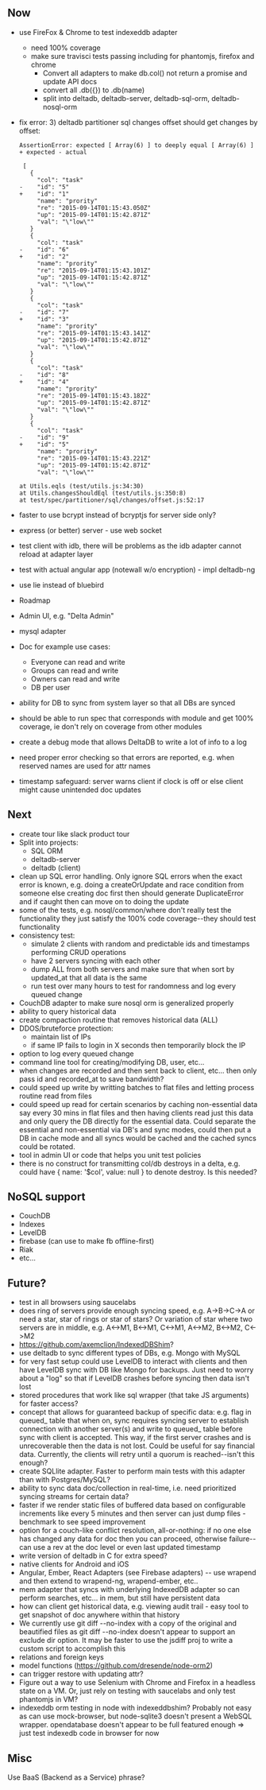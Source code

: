 Now
---
- use FireFox & Chrome to test indexeddb adapter
  - need 100% coverage
  - make sure travisci tests passing including for phantomjs, firefox and chrome
	- Convert all adapters to make db.col() not return a promise and update API docs
	- convert all .db({}) to .db(name)
	- split into deltadb, deltadb-server, deltadb-sql-orm, deltadb-nosql-orm
- fix error:
  3) deltadb partitioner sql changes offset should get changes by offset:

      AssertionError: expected [ Array(6) ] to deeply equal [ Array(6) ]
      + expected - actual

       [
         {
           "col": "task"
      -    "id": "5"
      +    "id": "1"
           "name": "prority"
           "re": "2015-09-14T01:15:43.050Z"
           "up": "2015-09-14T01:15:42.871Z"
           "val": "\"low\""
         }
         {
           "col": "task"
      -    "id": "6"
      +    "id": "2"
           "name": "prority"
           "re": "2015-09-14T01:15:43.101Z"
           "up": "2015-09-14T01:15:42.871Z"
           "val": "\"low\""
         }
         {
           "col": "task"
      -    "id": "7"
      +    "id": "3"
           "name": "prority"
           "re": "2015-09-14T01:15:43.141Z"
           "up": "2015-09-14T01:15:42.871Z"
           "val": "\"low\""
         }
         {
           "col": "task"
      -    "id": "8"
      +    "id": "4"
           "name": "prority"
           "re": "2015-09-14T01:15:43.182Z"
           "up": "2015-09-14T01:15:42.871Z"
           "val": "\"low\""
         }
         {
           "col": "task"
      -    "id": "9"
      +    "id": "5"
           "name": "prority"
           "re": "2015-09-14T01:15:43.221Z"
           "up": "2015-09-14T01:15:42.871Z"
           "val": "\"low\""
      
      at Utils.eqls (test/utils.js:34:30)
      at Utils.changesShouldEql (test/utils.js:350:8)
      at test/spec/partitioner/sql/changes/offset.js:52:17
- faster to use bcrypt instead of bcryptjs for server side only?
- express (or better) server - use web socket
- test client with idb, there will be problems as the idb adapter cannot reload at adapter layer
- test with actual angular app (notewall w/o encryption) - impl deltadb-ng
- use lie instead of bluebird
- Roadmap
- Admin UI, e.g. "Delta Admin"
- mysql adapter
- Doc for example use cases:
	- Everyone can read and write
	- Groups can read and write
	- Owners can read and write
	- DB per user
- ability for DB to sync from system layer so that all DBs are synced
- should be able to run spec that corresponds with module and get 100% coverage, ie don't rely on coverage from other modules
- create a debug mode that allows DeltaDB to write a lot of info to a log
- need proper error checking so that errors are reported, e.g. when reserved names are used for attr names
- timestamp safeguard: server warns client if clock is off or else client might cause unintended doc updates

Next
---
- create tour like slack product tour
- Split into projects:
	- SQL ORM
	- deltadb-server
	- deltadb (client)
- clean up SQL error handling. Only ignore SQL errors when the exact error is known, e.g. doing a createOrUpdate and race condition from someone else creating doc first then should generate DuplicateError and if caught then can move on to doing the update
- some of the tests, e.g. nosql/common/where don't really test the functionality they just satisfy the 100% code coverage--they should test functionality
- consistency test:
	- simulate 2 clients with random and predictable ids and timestamps performing CRUD operations
	- have 2 servers syncing with each other
	- dump ALL from both servers and make sure that when sort by updated_at that all data is the same
	- run test over many hours to test for randomness and log every queued change
- CouchDB adapter to make sure nosql orm is generalized properly 
- ability to query historical data
- create compaction routine that removes historical data (ALL)
- DDOS/bruteforce protection:
	- maintain list of IPs
	- if same IP fails to login in X seconds then temporarily block the IP
- option to log every queued change
- command line tool for creating/modifying DB, user, etc...
- when changes are recorded and then sent back to client, etc... then only pass id and recorded_at to save bandwidth?
- could speed up write by writting batches to flat files and letting process routine read from files
- could speed up read for certain scenarios by caching non-essential data say every 30 mins in flat files and then having clients read just this data and only query the DB directly for the essential data. Could separate the essential and non-essential via DB's and sync modes, could then put a DB in cache mode and all syncs would be cached and the cached syncs could be rotated.
- tool in admin UI or code that helps you unit test policies
- there is no construct for transmitting col/db destroys in a delta, e.g. could have { name: '$col', value: null } to denote destroy. Is this needed?

NoSQL support
---
- CouchDB
- Indexes
- LevelDB
- firebase (can use to make fb offline-first)
- Riak
- etc...

Future?
---
- test in all browsers using saucelabs
- does ring of servers provide enough syncing speed, e.g. A->B->C->A or need a star, star of rings or star of stars? Or variation of star where two servers are in middle, e.g. A<->M1, B<->M1, C<->M1, A<->M2, B<->M2, C<->M2
- https://github.com/axemclion/IndexedDBShim?
- use deltadb to sync different types of DBs, e.g. Mongo with MySQL
- for very fast setup could use LevelDB to interact with clients and then have LevelDB sync with DB like Mongo for backups. Just need to worry about a "log" so that if LevelDB crashes before syncing then data isn't lost
- stored procedures that work like sql wrapper (that take JS arguments) for faster access?
- concept that allows for guaranteed backup of specific data: e.g. flag in queued_ table that when on, sync requires syncing server to establish connection with another server(s) and write to queued_ table before sync with client is accepted. This way, if the first server crashes and is unrecoverable then the data is not lost. Could be useful for say financial data. Currently, the clients will retry until a quorum is reached--isn't this enough?
- create SQLlite adapter. Faster to perform main tests with this adapter than with Postgres/MySQL?
- ability to sync data doc/collection in real-time, i.e. need prioritized syncing streams for certain data?
- faster if we render static files of buffered data based on configurable increments like every 5 minutes and then server can just dump files - benchmark to see speed improvement
- option for a couch-like conflict resolution, all-or-nothing: if no one else has changed any data for doc then you can proceed, otherwise failure--can use a rev at the doc level or even last updated timestamp
- write version of deltadb in C for extra speed?
- native clients for Android and iOS
- Angular, Ember, React Adapters (see Firebase adapters) -- use wrapend and then extend to wrapend-ng, wrapend-ember, etc..
- mem adapter that syncs with underlying IndexedDB adapter so can perform searches, etc... in mem, but still have persistent data
- how can client get historical data, e.g. viewing audit trail - easy tool to get snapshot of doc anywhere within that history
- We currently use git diff --no-index with a copy of the original and beautified files as git diff --no-index doesn't appear to support an exclude dir option. It may be faster to use the jsdiff proj to write a custom script to accomplish this
- relations and foreign keys
- model functions (https://github.com/dresende/node-orm2)
- can trigger restore with updating attr?
- Figure out a way to use Selenium with Chrome and Firefox in a headless state on a VM. Or, just rely on testing with saucelabs and only test phantomjs in VM?
- indexeddb orm testing in node with indexeddbshim? Probably not easy as can use mock-browser, but node-sqlite3 doesn't present a WebSQL wrapper. opendatabase doesn't appear to be full featured enough => just test indexedb code in browser for now


Misc
---
Use BaaS (Backend as a Service) phrase?

